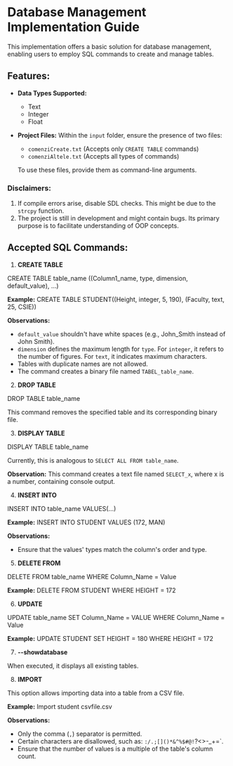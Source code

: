 # Database Management Implementation Guide

This implementation offers a basic solution for database management, enabling users to employ SQL commands to create and manage tables.

## Features:

- **Data Types Supported:** 
  - Text
  - Integer
  - Float

- **Project Files:** Within the `input` folder, ensure the presence of two files:
  - `comenziCreate.txt` (Accepts only `CREATE TABLE` commands)
  - `comenziAltele.txt` (Accepts all types of commands)

  To use these files, provide them as command-line arguments. 


### Disclaimers:

1. If compile errors arise, disable SDL checks. This might be due to the `strcpy` function.
2. The project is still in development and might contain bugs. Its primary purpose is to facilitate understanding of OOP concepts.

## Accepted SQL Commands:

1. **CREATE TABLE**

CREATE TABLE table_name ((Column1_name, type, dimension, default_value), ...)


**Example:** 
CREATE TABLE STUDENT((Height, integer, 5, 190), (Faculty, text, 25, CSIE))


**Observations:**
- `default_value` shouldn't have white spaces (e.g., John_Smith instead of John Smith).
- `dimension` defines the maximum length for `type`. For `integer`, it refers to the number of figures. For `text`, it indicates maximum characters.
- Tables with duplicate names are not allowed.
- The command creates a binary file named `TABEL_table_name`.

2. **DROP TABLE**

DROP TABLE table_name


This command removes the specified table and its corresponding binary file.

3. **DISPLAY TABLE**

DISPLAY TABLE table_name


Currently, this is analogous to `SELECT ALL FROM table_name`.

**Observation:** 
This command creates a text file named `SELECT_x`, where x is a number, containing console output.

4. **INSERT INTO**

INSERT INTO table_name VALUES(...)


**Example:** 
INSERT INTO STUDENT VALUES (172, MAN)


**Observations:** 
- Ensure that the values' types match the column's order and type.

5. **DELETE FROM**

DELETE FROM table_name WHERE Column_Name = Value


**Example:** 
DELETE FROM STUDENT WHERE HEIGHT = 172


6. **UPDATE**

UPDATE table_name SET Column_Name = VALUE WHERE Column_Name = Value


**Example:** 
UPDATE STUDENT SET HEIGHT = 180 WHERE HEIGHT = 172


7. **--showdatabase**

When executed, it displays all existing tables.

8. **IMPORT**

This option allows importing data into a table from a CSV file.

**Example:** 
Import student csvfile.csv


**Observations:** 
- Only the comma (`,`) separator is permitted.
- Certain characters are disallowed, such as: `:/.;[]()*&^%$#@!`?<>-_+=`.
- Ensure that the number of values is a multiple of the table's column count.
